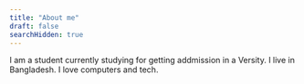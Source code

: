 ```yaml
---
title: "About me"
draft: false
searchHidden: true
---
```

I am a student currently studying for getting addmission in a Versity. I live in Bangladesh. I love computers and tech.
